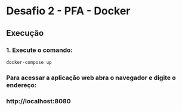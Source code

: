# Desafio 2 - PFA - Docker

## Execução

### 1. Execute o comando:
```sh
docker-compose up
```
### Para acessar a aplicação web abra o navegador e digite o endereço: 
### http://localhost:8080
